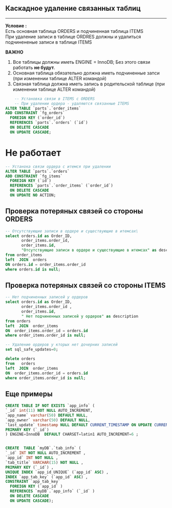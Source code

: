 ## Каскадное удаление связанных таблиц
---

**Условие :**  
Есть основная таблица ORDERS и подчиненная таблица ITEMS     
При удаление записи в таблице ORDRES должны и удалиться подчинененые записи в таблице ITEMS   


**ВАЖНО**    
1. Все таблицы должны иметь ENGINE = InnoDB;   Без этого связи работать **не будут**.
2. Основная таблица обязательно должна иметь подчиненные запси (при изменении таблице ALTER командой)    
3. Связная таблица должна иметь запись в родительской таблице  (при изменении таблице ALTER командой)   

```sql
    -- Установка связи в ITEMS с ORDERS 
    -- При удалении ордера - удаляются связанные ITEMS
ALTER TABLE `parts`.`order_items` 
ADD CONSTRAINT `fg_orders`
  FOREIGN KEY (`order_id`)
  REFERENCES `parts`.`orders` (`id`)
  ON DELETE CASCADE
  ON UPDATE CASCADE;
```

# Не работает
```sql
-- Устанока связи ордера с итемся при удалении
ALTER TABLE `parts`.`orders` 
ADD CONSTRAINT `fg_items`
  FOREIGN KEY (`id`)
  REFERENCES `parts`.`order_items` (`order_id`)
  ON DELETE CASCADE
  ON UPDATE NO ACTION;
```

## Проверка потеряных связей со стороны ORDERS   
```sql
-- Отсутствующие записи в ордере и существующие в итемсах\
select orders.id as Order_ID, 
       order_items.order_id, 
       order_items.id,
       "Отсутствующие записи в ордере и существующие в итемсах" as description
from order_items 
left  JOIN  orders  
ON orders.id = order_items.order_id
where orders.id is null;
```

## Проверка потеряных связей со стороны ITEMS
```sql
-- Нет подчиненных записей у ордеров
select orders.id as Order_ID, 
       order_items.order_id , 
       order_items.id,
       " Нет подчиненных записей у ордеров" as description
from orders 
left  JOIN  order_items   
ON  order_items.order_id = orders.id
where order_items.order_id is null;

-- Удаление ордеров у кторых нет дочерних записей
set sql_safe_updates=0;

delete orders
from   orders  
left  JOIN  order_items   
ON  order_items.order_id = orders.id 
where order_items.order_id is null;
```

## Еще примеры

```sql
CREATE TABLE IF NOT EXISTS `app_info` (
`_id` int(11) NOT NULL AUTO_INCREMENT,
`app_name` varchar(50) DEFAULT NULL,
`app_owner` varchar(50) DEFAULT NULL,
`last_update` timestamp NULL DEFAULT CURRENT_TIMESTAMP ON UPDATE CURRENT_TIMESTAMP,
PRIMARY KEY (`_id`)
) ENGINE=InnoDB  DEFAULT CHARSET=latin1 AUTO_INCREMENT=6 ;


CREATE  TABLE `myDB`.`tab_info` (
`_id` INT NOT NULL AUTO_INCREMENT ,
`app_id` INT NOT NULL ,
`tab_title` VARCHAR(15) NOT NULL ,
PRIMARY KEY (`_id`) ,
UNIQUE INDEX `app_id_UNIQUE` (`app_id` ASC) ,
INDEX `app_tab_key` (`app_id` ASC) ,
CONSTRAINT `app_tab_key`
  FOREIGN KEY (`app_id` )
  REFERENCES `myDB`.`app_info` (`_id` )
  ON DELETE CASCADE
  ON UPDATE CASCADE); 
  ```
  


 
